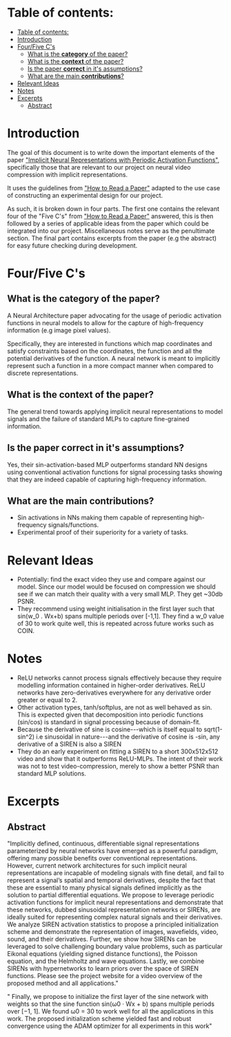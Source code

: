 # Table of contents:
- [Table of contents:](#table-of-contents)
- [Introduction](#introduction)
- [Four/Five C's](#fourfive-cs)
  - [What is the **category** of the paper?](#what-is-the-category-of-the-paper)
  - [What is the **context** of the paper?](#what-is-the-context-of-the-paper)
  - [Is the paper **correct** in it's assumptions?](#is-the-paper-correct-in-its-assumptions)
  - [What are the main **contributions**?](#what-are-the-main-contributions)
- [Relevant Ideas](#relevant-ideas)
- [Notes](#notes)
- [Excerpts](#excerpts)
  - [Abstract](#abstract)

# Introduction
The goal of this document is to write down the important elements of the paper ["Implicit Neural Representations with Periodic Activation Functions"](https://arxiv.org/pdf/2006.09661.pdf), specifically those that are relevant to our project on neural video compression with implicit representations.

It uses the guidelines from ["How to Read a Paper"](https://dl.acm.org/doi/pdf/10.1145/1273445.1273458) adapted to the use case of constructing an experimental design for our project.

As such, it is broken down in four parts. The first one contains the relevant four of the "Five C's" from ["How to Read a Paper"](https://dl.acm.org/doi/pdf/10.1145/1273445.1273458) answered, this is then followed by a series of applicable ideas from the paper which could be integrated into our project. Miscellaneous notes serve as the penultimate section. The final part contains excerpts from the paper (e.g the abstract) for easy future checking during development.



# Four/Five C's
## What is the **category** of the paper?
A Neural Architecture paper advocating for the usage of periodic activation functions in neural models to allow for the capture of high-frequency information (e.g image pixel values).

Specifically, they are interested in functions which map coordinates and satisfy constraints based on the coordinates, the function and all the potential derivatives of the function. A neural network is meant to implicitly represent such a function in a more compact manner when compared to discrete representations.

## What is the **context** of the paper?
The general trend towards applying implicit neural representations to model signals and the failure of standard MLPs to capture fine-grained information.

## Is the paper **correct** in it's assumptions?
Yes, their sin-activation-based MLP outperforms standard NN designs using conventional activation functions for signal processing tasks showing that they are indeed capable of capturing high-frequency information.

## What are the main **contributions**?

- Sin activations in NNs making them capable of representing high-frequency signals/functions.
- Experimental proof of their superiority for a variety of tasks.

# Relevant Ideas

- Potentially: find the exact video they use and compare against our model. Since our model would be focused on compression we should see if we can match their quality with a very small MLP. They get ~30db PSNR.
- They recommend using weight initialisation in the first layer such that sin(w_0 . Wx+b) spans multiple periods over [-1,1]. They find a w_0 value of 30 to work quite well, this is repeated across future works such as COIN.


# Notes

- ReLU networks cannot process signals effectively because they require modelling information contained in higher-order derivatives. ReLU networks have zero-derivatives everywhere for any derivative order greater or equal to 2.
- Other activation types, tanh/softplus, are not as well behaved as sin. This is expected given that decomposition into periodic functions (sin/cos) is standard in signal processing because of domain-fit.
- Because the derivative of sine is cosine---which is itself equal to sqrt(1-sin^2) i.e sinusoidal in nature---and the derivative of cosine is -sin, any derivative of a SIREN is also a SIREN
- They do an early experiment on fitting a SIREN to a short 300x512x512 video and show that it outperforms ReLU-MLPs. The intent of their work was not to test video-compression, merely to show a better PSNR than standard MLP solutions. 

# Excerpts

## Abstract 

"Implicitly defined, continuous, differentiable signal representations parameterized
by neural networks have emerged as a powerful paradigm, offering many possible
benefits over conventional representations. However, current network architectures
for such implicit neural representations are incapable of modeling signals with
fine detail, and fail to represent a signal’s spatial and temporal derivatives, despite
the fact that these are essential to many physical signals defined implicitly as the
solution to partial differential equations. We propose to leverage periodic activation
functions for implicit neural representations and demonstrate that these networks,
dubbed sinusoidal representation networks or SIRENs, are ideally suited for representing complex natural signals and their derivatives. We analyze SIREN activation
statistics to propose a principled initialization scheme and demonstrate the representation of images, wavefields, video, sound, and their derivatives. Further, we show
how SIRENs can be leveraged to solve challenging boundary value problems, such
as particular Eikonal equations (yielding signed distance functions), the Poisson
equation, and the Helmholtz and wave equations. Lastly, we combine SIRENs with
hypernetworks to learn priors over the space of SIREN functions. Please see the
project website for a video overview of the proposed method and all applications."


"
Finally, we propose to initialize the first layer of the sine network with weights so that the
sine function sin(ω0 · Wx + b) spans multiple periods over [−1, 1]. We found ω0 = 30 to work
well for all the applications in this work. The proposed initialization scheme yielded fast and robust
convergence using the ADAM optimizer for all experiments in this work"

